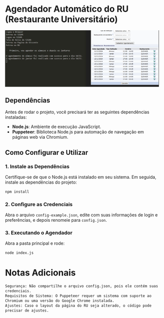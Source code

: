 # Agendador Automático do RU (Restaurante Universitário)

![image](./assets/image.png)

## Dependências

Antes de rodar o projeto, você precisará ter as seguintes dependências instaladas:

- **Node.js**: Ambiente de execução JavaScript.
- **Puppeteer**: Biblioteca Node.js para automação de navegação em páginas web via Chromium.

## Como Configurar e Utilizar

### 1. Instale as Dependências

Certifique-se de que o Node.js está instalado em seu sistema. Em seguida, instale as dependências do projeto:

```sh
npm install
```

### 2. Configure as Credenciais

Abra o arquivo `config-example.json`, edite com suas informações de login e preferências, e depois renomeie para `config.json`.

### 3. Executando o Agendador

Abra a pasta principal e rode:

```sh
node index.js
```

# Notas Adicionais

    Segurança: Não compartilhe o arquivo config.json, pois ele contém suas credenciais.
    Requisitos de Sistema: O Puppeteer requer um sistema com suporte ao Chromium ou uma versão do Google Chrome instalada.
    Ajustes: Caso o layout da página do RU seja alterado, o código pode precisar de ajustes.

